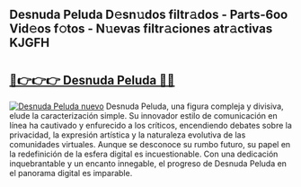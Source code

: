 ## Desnuda Peluda D𝚎sn𝚞dos filtr𝚊dos - Parts-6oo Vid𝚎os f𝚘tos - N𝚞evas filtr𝚊ciones atr𝚊ctivas KJGFH

# <h2><a href="http://mb26ln.tromn.icu/?c=Desnuda+Peluda">🔗👉👉👉 Desnuda Peluda 🔗🔗</a></h2>

[![Desnuda Peluda nuevo](https://i.imgur.com/pEAQMta.gif)](http://mb26ln.tromn.icu/?c=Desnuda+Peluda)
Desnuda Peluda, una figura compleja y divisiva, elude la caracterización simple. Su innovador estilo de comunicación en línea ha cautivado y enfurecido a los críticos, encendiendo debates sobre la privacidad, la expresión artística y la naturaleza evolutiva de las comunidades virtuales. Aunque se desconoce su rumbo futuro, su papel en la redefinición de la esfera digital es incuestionable. Con una dedicación inquebrantable y un encanto innegable, el progreso de Desnuda Peluda en el panorama digital es imparable.
